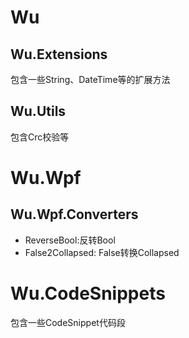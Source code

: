 # Wu
## Wu.Extensions
包含一些String、DateTime等的扩展方法
## Wu.Utils
包含Crc校验等


# Wu.Wpf
## Wu.Wpf.Converters
- ReverseBool:反转Bool
- False2Collapsed: False转换Collapsed


# Wu.CodeSnippets
包含一些CodeSnippet代码段




